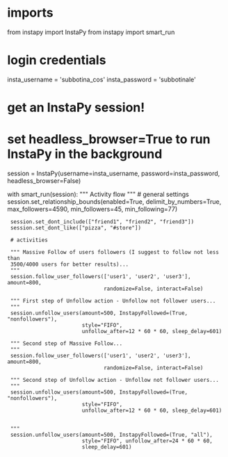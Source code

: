 # imports
 from instapy import InstaPy
 from instapy import smart_run

 # login credentials
 insta_username = 'subbotina_cos'
 insta_password = 'subbotinale'

 # get an InstaPy session!
 # set headless_browser=True to run InstaPy in the background
 session = InstaPy(username=insta_username,
                   password=insta_password,
                   headless_browser=False)

 with smart_run(session):
     """ Activity flow """
     # general settings
     session.set_relationship_bounds(enabled=True,
                                     delimit_by_numbers=True,
                                     max_followers=4590,
                                     min_followers=45,
                                     min_following=77)

     session.set_dont_include(["friend1", "friend2", "friend3"])
     session.set_dont_like(["pizza", "#store"])

     # activities

     """ Massive Follow of users followers (I suggest to follow not less than
     3500/4000 users for better results)...
     """
     session.follow_user_followers(['user1', 'user2', 'user3'], amount=800,
                                   randomize=False, interact=False)

     """ First step of Unfollow action - Unfollow not follower users...
     """
     session.unfollow_users(amount=500, InstapyFollowed=(True, "nonfollowers"),
                            style="FIFO",
                            unfollow_after=12 * 60 * 60, sleep_delay=601)

     """ Second step of Massive Follow...
     """
     session.follow_user_followers(['user1', 'user2', 'user3'], amount=800,
                                   randomize=False, interact=False)

     """ Second step of Unfollow action - Unfollow not follower users...
     """
     session.unfollow_users(amount=500, InstapyFollowed=(True, "nonfollowers"),
                            style="FIFO",
                            unfollow_after=12 * 60 * 60, sleep_delay=601)

     
     """
     session.unfollow_users(amount=500, InstapyFollowed=(True, "all"),
                            style="FIFO", unfollow_after=24 * 60 * 60,
                            sleep_delay=601)
